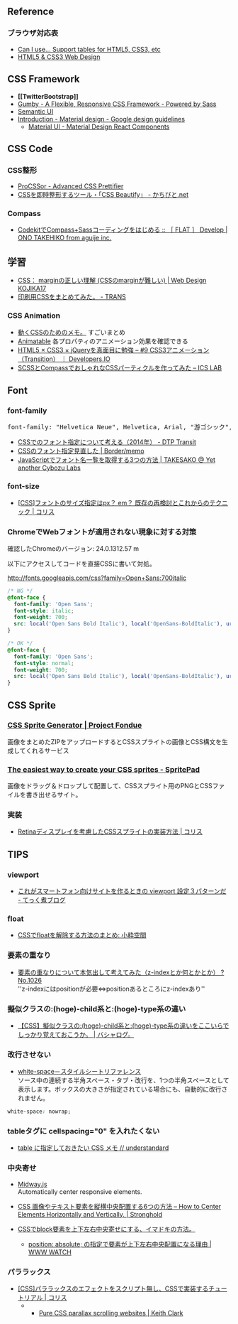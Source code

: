 ## Reference

### ブラウザ対応表
* [Can I use... Support tables for HTML5, CSS3, etc](http://caniuse.com/)
* [HTML5 & CSS3 Web Design](http://fmbip.com/litmus/)

## CSS Framework
* __[[TwitterBootstrap]]__
* [Gumby - A Flexible, Responsive CSS Framework - Powered by Sass](http://gumbyframework.com/)
* [Semantic UI](http://semantic-ui.com/)
* [Introduction - Material design - Google design guidelines](https://www.google.com/design/spec/material-design/introduction.html)
    * [Material UI - Material Design React Components](http://material-ui.com/#/)

## CSS Code

### CSS整形
* [ProCSSor - Advanced CSS Prettifier](http://procssor.com/process)
* [CSSを即時整形するツール・「CSS Beautify」 - かちびと.net](http://kachibito.net/useful-resource/css-beautify)

### Compass
* [CodekitでCompass+Sassコーディングをはじめる :: ［ FLAT ］ Develop | ONO TAKEHIKO from aguije inc.](http://flat.is/develop/2014/05/codekit-compass-sass/)

## 学習
* [CSS： marginの正しい理解 (CSSのmarginが難しい) | Web Design KOJIKA17](http://kojika17.com/2012/08/margin-of-css.html)
* [印刷用CSSをまとめてみた。 - TRANS](http://trans.hatenablog.jp/entry/20061208/p1)

### CSS Animation
* [動くCSSのためのメモ。](http://lopan.jp/css-animation/) すごいまとめ
* [Animatable](http://leaverou.github.io/animatable/) 各プロパティのアニメーション効果を確認できる
* [HTML5 × CSS3 × jQueryを真面目に勉強 – #9 CSS3アニメーション（Transition） ｜ Developers.IO](http://dev.classmethod.jp/ria/html5/html5-x-css3-x-jquery-9-css3transition/)
* [SCSSとCompassでおしゃれなCSSパーティクルを作ってみた – ICS LAB](http://ics-web.jp/lab/archives/1808)


## Font

### font-family

<pre>
font-family: "Helvetica Neue", Helvetica, Arial, "游ゴシック", YuGothic, "Hiragino Kaku Gothic ProN", Meiryo, sans-serif;
</pre>
- [CSSでのフォント指定について考える（2014年） - DTP Transit](http://www.dtp-transit.jp/misc/web/post_1881.html)
- [CSSのフォント指定見直した | Border/memo](http://brdr-mmrndm.tumblr.com/post/78948249547/css)
- [JavaScriptでフォント名一覧を取得する3つの方法 | TAKESAKO @ Yet another Cybozu Labs](http://developer.cybozu.co.jp/takesako/2007/03/javascript_geta.html)

### font-size

* [[CSS]フォントのサイズ指定はpx？ em？ 既存の再検討とこれからのテクニック | コリス](http://coliss.com/articles/build-websites/operation/css/font-size-with-rem-by-snook-ca.html)

### ChromeでWebフォントが適用されない現象に対する対策
確認したChromeのバージョン: 24.0.1312.57 m

以下にアクセスしてコードを直接CSSに書いて対処。

http://fonts.googleapis.com/css?family=Open+Sans:700italic

```css
/* NG */
@font-face {
  font-family: 'Open Sans';
  font-style: italic;
  font-weight: 700;
  src: local('Open Sans Bold Italic'), local('OpenSans-BoldItalic'), url(http://*****.woff) format('woff');
}

/* OK */
@font-face {
  font-family: 'Open Sans';
  font-style: normal;
  font-weight: 700;
  src: local('Open Sans Bold Italic'), local('OpenSans-BoldItalic'), url(http://*****.woff) format('woff');
}
```

## CSS Sprite

### [CSS Sprite Generator | Project Fondue](http://ja.spritegen.website-performance.org/)  
  画像をまとめたZIPをアップロードするとCSSスプライトの画像とCSS構文を生成してくれるサービス

### [The easiest way to create your CSS sprites - SpritePad](http://wearekiss.com/spritepad)  
  画像をドラッグ＆ドロップして配置して、CSSスプライト用のPNGとCSSファイルを書き出せるサイト。

### 実装
* [Retinaディスプレイを考慮したCSSスプライトの実装方法 | コリス](http://coliss.com/articles/build-websites/operation/css/css-sprites-for-retina-displays-by-miekd.html)

## TIPS

### viewport

- [これがスマートフォン向けサイトを作るときの viewport 設定３パターンだ - てっく煮ブログ](http://tech.nitoyon.com/ja/blog/2013/02/15/viewport/)

### float
* [CSSでfloatを解除する方法のまとめ: 小粋空間](http://www.koikikukan.com/archives/2013/03/28-005555.php)

### 要素の重なり
* [要素の重なりについて本気出して考えてみた（z-indexとか何とかとか） ? No.1026](http://no1026.com/archives/104)  
  ''z-indexにはpositionが必要⇔positionあるところにz-indexあり''

### 擬似クラスの:(hoge)-child系と:(hoge)-type系の違い
* [【CSS】擬似クラスの:(hoge)-child系と:(hoge)-type系の違いをここいらでしっかり覚えておこうか。 | バシャログ。](http://c-brains.jp/blog/wsg/13/07/03-144934.php)

### 改行させない
* [white-space－スタイルシートリファレンス](http://www.htmq.com/style/white-space.shtml)  
  ソース中の連続する半角スペース・タブ・改行を、1つの半角スペースとして表示します。ボックスの大きさが指定されている場合にも、自動的に改行されません。

```css
white-space: nowrap;
```

### tableタグに cellspacing="0" を入れたくない
* [table に指定しておきたい CSS メモ // understandard](http://www.understandard.net/css/css009.html)

### 中央寄せ
* [Midway.js](https://github.com/BrandonJacoby/Midway.js)  
  Automatically center responsive elements.

* [CSS 画像やテキスト要素を縦横中央配置する6つの方法 – How to Center Elements Horizontally and Vertically. | Stronghold](http://zxcvbnmnbvcxz.com/css-center-img-text/)

* [CSSでblock要素を上下左右中央寄せにする、イマドキの方法。](http://c-brains.jp/blog/wsg/14/08/06-100100.php)
    - [position: absolute; の指定で要素が上下左右中央配置になる理由 | WWW WATCH](http://hyper-text.org/archives/2014/08/position_absolute_center_layout.shtml)

### パララックス
- [[CSS]パララックスのエフェクトをスクリプト無し、CSSで実装するチュートリアル | コリス](http://coliss.com/articles/build-websites/operation/css/pure-css-parallax-by-keithclark.html)
    - * [Pure CSS parallax scrolling websites | Keith Clark](http://blog.keithclark.co.uk/pure-css-parallax-websites/)
